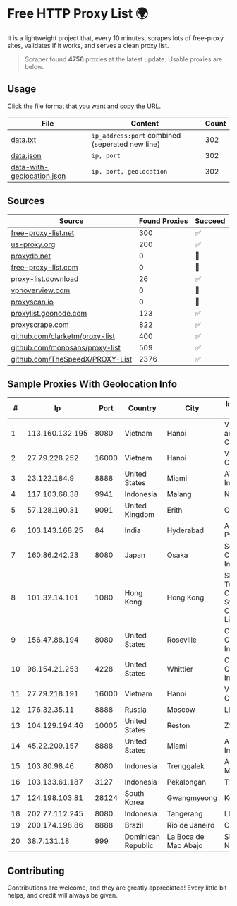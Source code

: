 
# Free HTTP Proxy List 🌍

It is a lightweight project that, every 10 minutes, scrapes lots of free-proxy sites, validates if it works, and serves a clean proxy list.


> Scraper found **4756** proxies at the latest update. Usable proxies are below.

## Usage

Click the file format that you want and copy the URL.


|File|Content|Count|
|----|-------|-----|
|[data.txt](https://raw.githubusercontent.com/themiralay/Proxy-List-World/master/data.txt)|`ip_address:port` combined (seperated new line)|302|
|[data.json](https://raw.githubusercontent.com/themiralay/Proxy-List-World/master/data.json)|`ip, port`|302|
|[data-with-geolocation.json](https://raw.githubusercontent.com/themiralay/Proxy-List-World/master/data-with-geolocation.json)|`ip, port, geolocation`|302|

## Sources

|Source|Found Proxies|Succeed|
|------|-------------|-------|
|[free-proxy-list.net](https://free-proxy-list.net)|300|✅|
|[us-proxy.org](https://www.us-proxy.org)|200|✅|
|[proxydb.net](http://proxydb.net)|0|🚫|
|[free-proxy-list.com](https://free-proxy-list.com/?page=&port=&type%5B%5D=http&type%5B%5D=https&up_time=0&search=Search)|0|🚫|
|[proxy-list.download](https://www.proxy-list.download/HTTP)|26|✅|
|[vpnoverview.com](https://vpnoverview.com/privacy/anonymous-browsing/free-proxy-servers)|0|🚫|
|[proxyscan.io](https://www.proxyscan.io)|0|🚫|
|[proxylist.geonode.com](https://proxylist.geonode.com/api/proxy-list?limit=300&page=1&sort_by=lastChecked&sort_type=desc&protocols=http,https)|123|✅|
|[proxyscrape.com](https://api.proxyscrape.com/v2/?request=displayproxies&protocol=http&timeout=10000&country=all&ssl=all&anonymity=all)|822|✅|
|[github.com/clarketm/proxy-list](https://raw.githubusercontent.com/clarketm/proxy-list/master/proxy-list-raw.txt)|400|✅|
|[github.com/monosans/proxy-list](https://raw.githubusercontent.com/monosans/proxy-list/main/proxies/http.txt)|509|✅|
|[github.com/TheSpeedX/PROXY-List](https://raw.githubusercontent.com/TheSpeedX/PROXY-List/master/http.txt)|2376|✅|


## Sample Proxies With Geolocation Info

|#|Ip|Port|Country|City|Internet Service Provider|
|-|--|----|-------|----|-------------------------|
|1|113.160.132.195|8080|Vietnam|Hanoi|VietNam Post and Telecom Corporation|
|2|27.79.228.252|16000|Vietnam|Hanoi|Viettel Corporation|
|3|23.122.184.9|8888|United States|Miami|AT&T Services, Inc.|
|4|117.103.68.38|9941|Indonesia|Malang|NARATEL|
|5|57.128.190.31|9091|United Kingdom|Erith|OVH SAS|
|6|103.143.168.25|84|India|Hyderabad|Aspt Networks Pvt Ltd|
|7|160.86.242.23|8080|Japan|Osaka|Sony Network Communications Inc|
|8|101.32.14.101|1080|Hong Kong|Hong Kong|Shenzhen Tencent Computer Systems Company Limited|
|9|156.47.88.194|8080|United States|Roseville|Consolidated Communications, Inc.|
|10|98.154.21.253|4228|United States|Whittier|Charter Communications Inc|
|11|27.79.218.191|16000|Vietnam|Hanoi|Viettel Corporation|
|12|176.32.35.11|8888|Russia|Moscow|LLC Baxet|
|13|104.129.194.46|10005|United States|Reston|ZSCALER, INC.|
|14|45.22.209.157|8888|United States|Miami|AT&T Services, Inc.|
|15|103.80.98.46|8080|Indonesia|Trenggalek|Advertise via PT Menaksopal|
|16|103.133.61.187|3127|Indonesia|Pekalongan|TLINK|
|17|124.198.103.81|28124|South Korea|Gwangmyeong|Korea Telecom|
|18|202.77.112.245|8080|Indonesia|Tangerang|LINKNET|
|19|200.174.198.86|8888|Brazil|Rio de Janeiro|Claro S.A|
|20|38.7.131.18|999|Dominican Republic|La Boca de Mao Abajo|SERVICIOS NUÑEZ EIRL|



## Contributing

Contributions are welcome, and they are greatly appreciated! Every
little bit helps, and credit will always be given.

